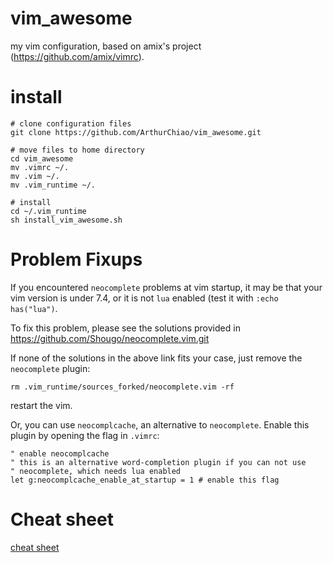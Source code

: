vim_awesome
===========

my vim configuration, based on amix's project (https://github.com/amix/vimrc).

# install
```shell
# clone configuration files
git clone https://github.com/ArthurChiao/vim_awesome.git

# move files to home directory
cd vim_awesome
mv .vimrc ~/.
mv .vim ~/.
mv .vim_runtime ~/.

# install
cd ~/.vim_runtime
sh install_vim_awesome.sh
```

# Problem Fixups
If you encountered `neocomplete` problems at vim startup, it may be that 
your vim version is under 7.4, or it is not `lua` enabled (test it with 
`:echo has("lua")`.

To fix this problem, please see the solutions provided in
https://github.com/Shougo/neocomplete.vim.git

If none of the solutions in the above link fits your case, just remove the 
`neocomplete` plugin:
```shell
rm .vim_runtime/sources_forked/neocomplete.vim -rf
```
restart the vim.

Or, you can use `neocomplcache`, an alternative to `neocomplete`. Enable this
plugin by opening the flag in `.vimrc`:

```shell
" enable neocomplcache
" this is an alternative word-completion plugin if you can not use
" neocomplete, which needs lua enabled
let g:neocomplcache_enable_at_startup = 1 # enable this flag
```

# Cheat sheet
[cheat sheet](cheat-sheets/)
